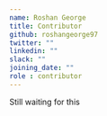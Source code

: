 ```yaml
---
name: Roshan George
title: Contributor
github: roshangeorge97
twitter: ""
linkedin: ""
slack: ""
joining_date: ""
role : contributor
---
```


Still waiting for this
